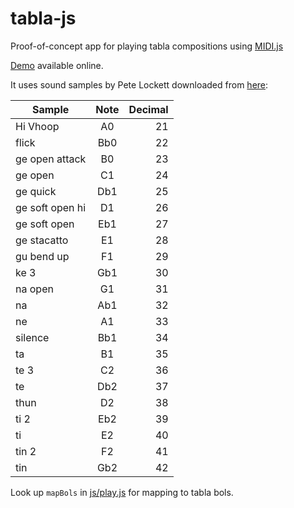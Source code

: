 # tabla-js
Proof-of-concept app for playing tabla compositions using [MIDI.js](https://github.com/mudcube/MIDI.js)

[Demo](https://trivedigaurav.com/exp/tabla-js-master/example.html) available online.

It uses sound samples by Pete Lockett downloaded from [here](http://www.petelockett.com/pete%20new%20pages/tabla%20programming.html):

| Sample            |  Note     |  Decimal|
| ------------------|:-----------:|--------:|
| Hi Vhoop          |   A0      |   21 |
| flick             |   Bb0     |   22 |
| ge open attack    |   B0      |   23 |
| ge open           |   C1      |   24 |
| ge quick          |   Db1     |   25 |
| ge soft open hi   |   D1      |   26 |
| ge soft open      |   Eb1     |   27 |
| ge stacatto       |   E1      |   28 |
| gu bend up        |   F1      |   29 |
| ke 3              |   Gb1     |   30 |
| na open           |   G1      |   31 |
| na                |   Ab1     |   32 |
| ne                |   A1      |   33 |
| silence           |   Bb1     |   34 |
| ta                |   B1      |   35 |
| te 3              |   C2      |   36 |
| te                |   Db2     |   37 |
| thun              |   D2      |   38 |
| ti 2              |   Eb2     |   39 |
| ti                |   E2      |   40 |
| tin 2             |   F2      |   41 |
| tin               |   Gb2     |   42 |

Look up `mapBols` in [js/play.js](js/play.js) for mapping to tabla bols.

